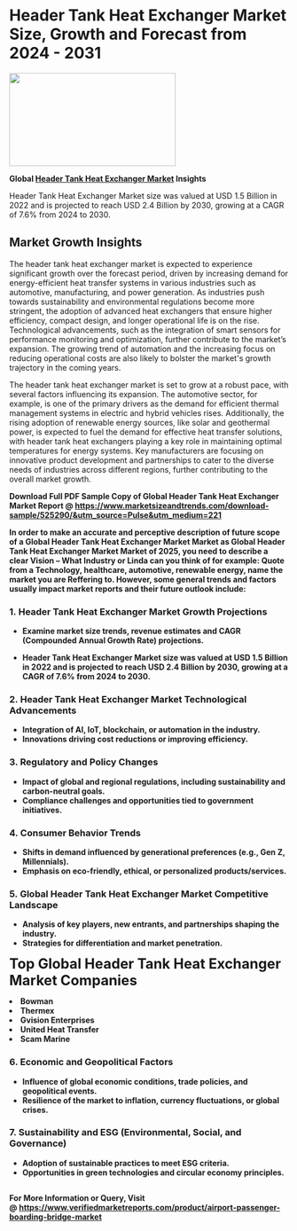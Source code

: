 <H1>Header Tank Heat Exchanger Market Size, Growth and Forecast from 2024 - 2031</H1><img class="aligncenter size-medium wp-image-584254" src="https://thirdeyenews.in/wp-content/uploads/2024/09/Global-Market-Research-300x168.jpeg" alt="" width="300" height="168" /><p><strong>Global&nbsp;<a href="https://www.marketsizeandtrends.com/download-sample/525290/&amp;utm_source=Pulse&amp;utm_medium=221">Header Tank Heat Exchanger Market</a> Insights</strong></p><p>Header Tank Heat Exchanger Market size was valued at USD 1.5 Billion in 2022 and is projected to reach USD 2.4 Billion by 2030, growing at a CAGR of 7.6% from 2024 to 2030.</p><p><h2>Market Growth Insights</h2> <p>The header tank heat exchanger market is expected to experience significant growth over the forecast period, driven by increasing demand for energy-efficient heat transfer systems in various industries such as automotive, manufacturing, and power generation. As industries push towards sustainability and environmental regulations become more stringent, the adoption of advanced heat exchangers that ensure higher efficiency, compact design, and longer operational life is on the rise. Technological advancements, such as the integration of smart sensors for performance monitoring and optimization, further contribute to the market’s expansion. The growing trend of automation and the increasing focus on reducing operational costs are also likely to bolster the market's growth trajectory in the coming years.</p> <p><strong></strong></p> <p>The header tank heat exchanger market is set to grow at a robust pace, with several factors influencing its expansion. The automotive sector, for example, is one of the primary drivers as the demand for efficient thermal management systems in electric and hybrid vehicles rises. Additionally, the rising adoption of renewable energy sources, like solar and geothermal power, is expected to fuel the demand for effective heat transfer solutions, with header tank heat exchangers playing a key role in maintaining optimal temperatures for energy systems. Key manufacturers are focusing on innovative product development and partnerships to cater to the diverse needs of industries across different regions, further contributing to the overall market growth.</p> <p><strong></p><p><span class=""><strong>Download Full PDF Sample Copy of Global Header Tank Heat Exchanger Market Report</strong> @ <a href="https://www.marketsizeandtrends.com/download-sample/525290/&amp;utm_source=Pulse&amp;utm_medium=221" target="_blank">https://www.marketsizeandtrends.com/download-sample/525290/&amp;utm_source=Pulse&amp;utm_medium=221</a></span></p><p>In order to make an accurate and perceptive description of future scope of a Global&nbsp;Header Tank Heat Exchanger Market Market as Global&nbsp;Header Tank Heat Exchanger Market Market of 2025, you need to describe a clear Vision &ndash; What Industry or Linda can you think of for example: Quote from a Technology, healthcare, automotive, renewable energy, name the market you are Reffering to. However, some general trends and factors usually impact market reports and their future outlook include:</p><h3>1.&nbsp;<strong>Header Tank Heat Exchanger Market Growth Projections</strong></h3><ul><li>Examine market size trends, revenue estimates and CAGR (Compounded Annual Growth Rate) projections.</li><li><p>Header Tank Heat Exchanger Market size was valued at USD 1.5 Billion in 2022 and is projected to reach USD 2.4 Billion by 2030, growing at a CAGR of 7.6% from 2024 to 2030.</p></li></ul><h3>2.&nbsp;<strong>Header Tank Heat Exchanger Market Technological Advancements</strong></h3><ul><li>Integration of AI, IoT, blockchain, or automation in the industry.</li><li>Innovations driving cost reductions or improving efficiency.</li></ul><h3>3.&nbsp;<strong>Regulatory and Policy Changes</strong></h3><ul><li>Impact of global and regional regulations, including sustainability and carbon-neutral goals.</li><li>Compliance challenges and opportunities tied to government initiatives.</li></ul><h3>4.&nbsp;<strong>Consumer Behavior Trends</strong></h3><ul><li>Shifts in demand influenced by generational preferences (e.g., Gen Z, Millennials).</li><li>Emphasis on eco-friendly, ethical, or personalized products/services.</li></ul><h3>5.&nbsp;<strong>Global Header Tank Heat Exchanger Market Competitive Landscape</strong></h3><ul><li>Analysis of key players, new entrants, and partnerships shaping the industry.</li><li>Strategies for differentiation and market penetration.</li></ul><p data-pm-slice="1 1 []"><span style="color: inherit; font-family: inherit; font-size: 25px;">Top Global Header Tank Heat Exchanger Market Companies</span></p><div class="" data-test-id=""><p><li>Bowman</li><li> Thermex</li><li> Gvision Enterprises</li><li> United Heat Transfer</li><li> Scam Marine</li></p></div><h3>6.&nbsp;<strong>Economic and Geopolitical Factors</strong></h3><ul><li>Influence of global economic conditions, trade policies, and geopolitical events.</li><li>Resilience of the market to inflation, currency fluctuations, or global crises.</li></ul><h3>7.&nbsp;<strong>Sustainability and ESG (Environmental, Social, and Governance)</strong></h3><ul><li>Adoption of sustainable practices to meet ESG criteria.</li><li>Opportunities in green technologies and circular economy principles.</li></ul><h2><strong style="font-size: 14px;">For More Information or Query, Visit @&nbsp;</strong><a style="background-color: #ffffff; font-size: 14px;" href="https://www.marketsizeandtrends.com/report/header-tank-heat-exchanger-market/" target="_blank">https://www.verifiedmarketreports.com/product/airport-passenger-boarding-bridge-market</a></h2>
